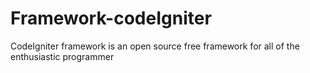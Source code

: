 # Framework-codeIgniter
CodeIgniter framework is an open source free framework for all of the enthusiastic programmer
